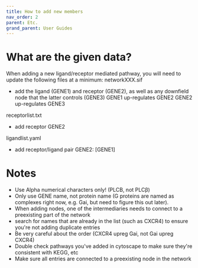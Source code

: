 ```yaml
---
title: How to add new members     
nav_order: 2
parent: Etc.
grand_parent: User Guides
---
```


# What are the given data?
When adding a new ligand/receptor mediated pathway, you will need to update the following files at a minimum:
networkXXX.sif 
- add the ligand (GENE1) and receptor (GENE2), as well as any downfield node that the latter controls (GENE3)
GENE1 up-regulates GENE2
GENE2 up-regulates GENE3

receptorlist.txt 
- add receptor GENE2

ligandlist.yaml 
- add receptor/ligand pair
GENE2: [GENE1]


# Notes
- Use Alpha numerical characters only! (PLCB, not PLCβ)
- Only use GENE name, not protein name (G proteins are named as complexes right now, e.g. Gai, but need to figure this out later). 
- When adding nodes, one of the intermediaries needs to connect to a preexisting part of the network 
- search for names that are already in the list (such as CXCR4) to ensure you're not adding duplicate entries
- Be very careful about the order (CXCR4 upreg Gai, not Gai upreg CXCR4)
- Double check pathways you've added in cytoscape to make sure they're consistent with KEGG, etc
- Make sure all entries are connected to a preexisting node in the network


